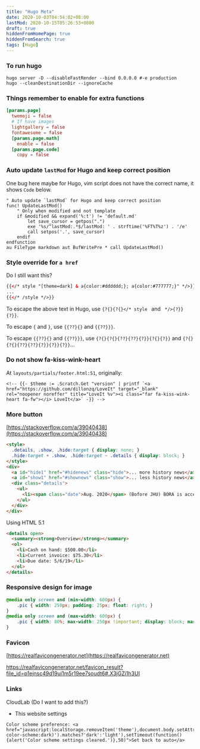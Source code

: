 ```yaml
---
title: "Hugo Meta"
date: 2020-10-03T04:54:02+08:00
lastMod: 2020-10-15T05:26:53+0800
draft: true
hiddenFromHomePage: true
hiddenFromSearch: true
tags: [Hugo]
---
```


### To run hugo

```shell
hugo server -D --disableFastRender --bind 0.0.0.0 #-e production
hugo --cleanDestinationDir --ignoreCache
```

### Things remember to enable for extra functions

```toml
[params.page]
  twemoji = false
  # If have images
  lightgallery = false
  fontawesome = false
  [params.page.math]
    enable = false
  [params.page.code]
    copy = false
```

### Auto update `lastMod` for Hugo and keep correct position

One bug here maybe for Hugo, vim script does not have the correct name, it shows `Code` below.

```vim
" Auto update `lastMod` for Hugo and keep correct position
func! UpdateLastMod()
    " Only when modified and not template
    if &modified && expand('%:t') != 'default.md'
        let save_cursor = getpos(".")
        exe '%s/^lastMod:.*$/lastMod: ' . strftime('%FT%T%z') . '/e'
        call setpos('.', save_cursor)
    endif
endfunction
au FileType markdown aut BufWritePre * call UpdateLastMod()
```

### Style override for `a href`

Do I still want this?

```html
{{</* style "[theme=dark] & a{color:#dddddd;}; a{color:#777777;}" */>}}
...
{{</* /style */>}}
```

To escape the above text in Hugo, use `{?{}{?{}</* style ` and ` */>{?}}{?}}`.

To escape `{` and `}`, use `{{??}{}` and `{{??}}}`.  <!-- {?{} and {?}} -->

To escape `{{??}{}` and `{{??}}}`, use `{?{}{?{}{??}{??}{?}}{?{}{?}}` and `{?{}{?{}{??}{??}{?}}{?}}{?}}`...

### Do not show fa-kiss-wink-heart

At `layouts/partials/footer.html:51`, originally:
```
<!-- {{- $theme := .Scratch.Get "version" | printf `<a href="https://github.com/dillonzq/LoveIt" target="_blank" rel="noopener noreffer" title="LoveIt %v"><i class="far fa-kiss-wink-heart fa-fw"></i> LoveIt</a>` -}} -->
```

### More button

[https://stackoverflow.com/a/39040438](https://stackoverflow.com/a/39040438)

```html
<style>
  .details, .show, .hide:target { display: none; }
  .hide:target + .show, .hide:target ~ .details { display: block; }
</style>
<div>
  <a id="hide1" href="#hidenews" class="hide">... more history news</a>
  <a id="show1" href="#shownews" class="show">... less history news</a>
  <div class="details">
    <ul>
      <li><span class="date">Aug. 2020</span> (Bofore JHU) BORA is accepted to appear at <a href="https://sc20.supercomputing.org">SC'20</a>.</li>
    </ul>
  </div>
</div>
```

Using HTML 5.1

```html
<details open>
  <summary><strong>Overview</strong></summary>
  <ol>
    <li>Cash on hand: $500.00</li>
    <li>Current invoice: $75.30</li>
    <li>Due date: 5/6/19</li>
  </ol>
</details>
```

### Responsive design for image
```css
@media only screen and (min-width: 600px) {
    .pic { width: 250px; padding: 25px; float: right; }
}
@media only screen and (max-width: 600px) {
    .pic { width: 80%; max-width: 250px !important; display: block; margin-left: auto; margin-right: auto; }
}
```

### Favicon

[https://realfavicongenerator.net](https://realfavicongenerator.net)

https://realfavicongenerator.net/favicon_result?file_id=p1ejnsc49d19ui1m5r19ee7soudt6#.X3jGZi1h3UI

### Links

CloudLab (Do I want to add this?)

- This website settings
```
Color scheme preference: <a href="javascript:localStorage.removeItem('theme'),document.body.setAttribute('theme',window.matchMedia('(prefers-color-scheme:dark)').matches?'dark':'light'),setTimeout(function(){alert('Color scheme settings cleared.')},50)">Set back to auto</a>
```
